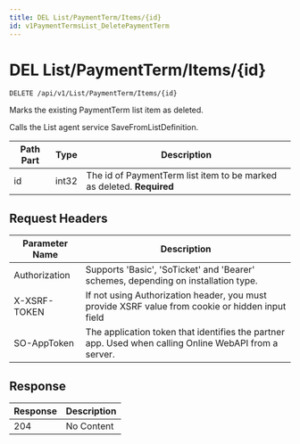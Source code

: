```yaml
---
title: DEL List/PaymentTerm/Items/{id}
id: v1PaymentTermsList_DeletePaymentTerm
---
```


# DEL List/PaymentTerm/Items/{id}

```http
DELETE /api/v1/List/PaymentTerm/Items/{id}
```

Marks the existing PaymentTerm list item as deleted.

Calls the List agent service SaveFromListDefinition.




| Path Part | Type | Description |
|-----------|------|-------------|
| id | int32 | The id of PaymentTerm list item to be marked as deleted. **Required** |



## Request Headers

| Parameter Name | Description |
|----------------|-------------|
| Authorization  | Supports 'Basic', 'SoTicket' and 'Bearer' schemes, depending on installation type. |
| X-XSRF-TOKEN   | If not using Authorization header, you must provide XSRF value from cookie or hidden input field |
| SO-AppToken | The application token that identifies the partner app. Used when calling Online WebAPI from a server. |


## Response


| Response | Description |
|----------------|-------------|
| 204 | No Content |